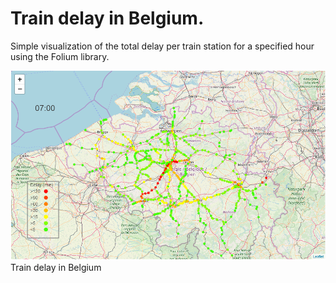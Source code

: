 # Train delay in Belgium.

Simple visualization of the total delay per train station for a specified hour using the Folium library.


![Progresion of train delay over the day](https://github.com/Yvesvc/Visualization/blob/master/Train%20delay%20in%20Belgium/7.PNG)
Train delay in Belgium
